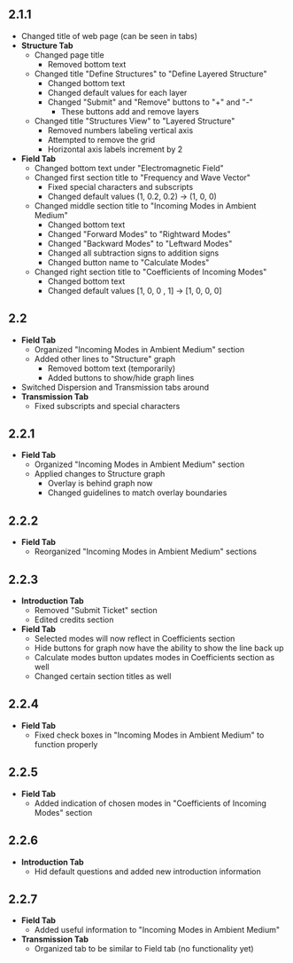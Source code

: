 ## **2.1.1**
 - Changed title of web page (can be seen in tabs)
 - **Structure Tab**
   - Changed page title
     - Removed bottom text
   - Changed title "Define Structures" to "Define Layered Structure"
     - Changed bottom text
     - Changed default values for each layer
     - Changed "Submit" and "Remove" buttons to "+" and "-"
	   - These buttons add and remove layers
   - Changed title "Structures View" to "Layered Structure"
     - Removed numbers labeling vertical axis
     - Attempted to remove the grid
     - Horizontal axis labels increment by 2
 - **Field Tab**
   - Changed bottom text under "Electromagnetic Field"
   - Changed first section title to "Frequency and Wave Vector"
     - Fixed special characters and subscripts
	 - Changed default values (1, 0.2, 0.2) -> (1, 0, 0)
   - Changed middle section title to "Incoming Modes in Ambient Medium"
     - Changed bottom text
	 - Changed "Forward Modes" to "Rightward Modes"
	 - Changed "Backward Modes" to "Leftward Modes"
	 - Changed all subtraction signs to addition signs
	 - Changed button name to "Calculate Modes"
   - Changed right section title to "Coefficients of Incoming Modes"
     - Changed bottom text
	 - Changed default values [1, 0, 0 , 1] -> [1, 0, 0, 0]

## **2.2**
 - **Field Tab**
   - Organized "Incoming Modes in Ambient Medium" section
   - Added other lines to "Structure" graph
     - Removed bottom text (temporarily)
	 - Added buttons to show/hide graph lines
  - Switched Dispersion and Transmission tabs around
  - **Transmission Tab**
    - Fixed subscripts and special characters
	
## **2.2.1**
 - **Field Tab**
   - Organized "Incoming Modes in Ambient Medium" section
   - Applied changes to Structure graph
     - Overlay is behind graph now
	 - Changed guidelines to match overlay boundaries
	 
## **2.2.2**
 - **Field Tab**
   - Reorganized "Incoming Modes in Ambient Medium" sections
   
## **2.2.3**
 - **Introduction Tab**
   - Removed "Submit Ticket" section
   - Edited credits section
 - **Field Tab**
   - Selected modes will now reflect in Coefficients section
   - Hide buttons for graph now have the ability to show the line back up
   - Calculate modes button updates modes in Coefficients section as well
   - Changed certain section titles as well
   
## **2.2.4**
 - **Field Tab**
   - Fixed check boxes in "Incoming Modes in Ambient Medium" to function properly
   
## **2.2.5**
 - **Field Tab**
   - Added indication of chosen modes in "Coefficients of Incoming Modes" section
   
## **2.2.6**
 - **Introduction Tab**
   - Hid default questions and added new introduction information
   
## **2.2.7**
 - **Field Tab**
   - Added useful information to "Incoming Modes in Ambient Medium"
 - **Transmission Tab**
   - Organized tab to be similar to Field tab (no functionality yet)
